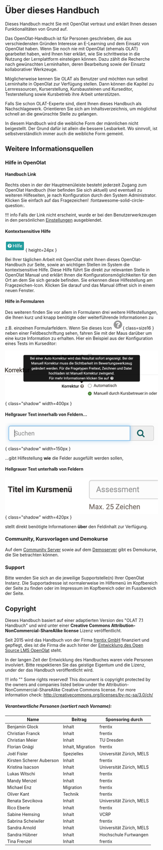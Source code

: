 # Über dieses Handbuch

Dieses Handbuch macht Sie mit OpenOlat vertraut und erklärt Ihnen dessen Funktionalitäten von Grund auf.

Das OpenOlat-Handbuch ist für Personen geschrieben, die aus verschiedensten Gründen Interesse an E-Learning und dem Einsatz von OpenOlat haben. Wenn Sie noch nie mit OpenOlat (ehemals OLAT) gearbeitet haben, wird Ihnen hier erklärt, wie Sie schrittweise in die Nutzung der Lernplattform einsteigen können. Dazu zählt die Recherche nach gewünschten Lerninhalten, deren Bearbeitung sowie der Einsatz kollaborativer Werkzeuge.

Möglicherweise kennen Sie OLAT als Benutzer und möchten nun selbst Lerninhalte in OpenOlat zur Verfügung stellen. Dann können die Kapitel zu Lernressourcen, Kurserstellung, Kursbausteinen und Kurseditor, Testerstellung sowie Kursbetrieb ihre Arbeit unterstützen.

Falls Sie schon OLAT-Experte sind, dient Ihnen dieses Handbuch als Nachschlagewerk. Orientieren Sie sich am Inhaltsverzeichnis, um möglichst schnell an die gewünschte Stelle zu gelangen.

In diesem Handbuch wird die weibliche Form der männlichen nicht beigestellt. Der Grund dafür ist allein die bessere Lesbarkeit. Wo sinnvoll, ist selbstverständlich immer auch die weibliche Form gemeint.



## Weitere Informationsquellen

### Hilfe in OpenOlat

#### Handbuch Link

Rechts oben in der der Hauptmenüleiste besteht jederzeit Zugang zum OpenOlat
Handbuch (hier befinden Sie sich aktuell) und eventuell zu weiteren
Hilfeseiten, je nach Konfiguration durch den System Administrator.  Klicken
Sie einfach auf das Fragezeichen! :fontawesome-solid-circle-question:.

!!! info
	Falls der Link nicht erscheint, wurde er bei den Benutzerwerkzeugen in den
	persönlichen [Einstellungen](../personal_menu/Configuration.de.md) ausgeblendet.

#### Kontextsensitive Hilfe

![](assets/Hilfe.png){ height=24px }

Bei Ihrer täglichen Arbeit mit OpenOlat steht Ihnen dieses OpenOlat-Handbuch
zur Seite, sowie an wichtigen Stellen im System die  kontextsensitive Hilfe.
Diese Hilfe führt Sie direkt zur relevanten Stelle in OpenOlat Manual und
erklärt Ihnen die Konfigurationsmöglichkeiten für den Ort an dem Sie sich
gerade befinden. Sie erkennen diese Hilfestellung am Fragezeichen-Icon.
Klicken Sie darauf und das Manual öffnet sich in einem neuen Fenster.


#### Hilfe in Formularen

Des weiteren finden Sie vor allem in Formularen drei weitere Hilfestellungen,
die Ihnen kurz und knapp benötigte oder weiterführende Informationen zu z.B.
einzelnen Formularfeldern. Wenn Sie dieses Icon
![](assets/hover_help.png){ class=size16 }
neben einer Feldbeschriftung sehen, fahren Sie mit der Maus darüber um eine
kurze Information zu erhalten. Hier ein Beispiel aus der Konfiguration eines
Tests im Kurseditor:

![](assets/example_questionmark.de.png){ class="shadow" width=400px }


#### Hellgrauer Text innerhalb von Feldern...

![](assets/help_gui_demo.de.png){ class="shadow" width=150px }

...gibt Hilfestellung **wie** die Felder ausgefüllt werden sollen,


#### Hellgrauer Text unterhalb von Feldern 

![](assets/help_gui_demo1.de.png){ class="shadow" width=420px }

stellt direkt benötigte Informationen **über** den Feldinhalt zur Verfügung.


### Community, Kursvorlagen und Demokurse

Auf dem [Community Server](https://community.openolat.org) sowie auf dem [Demoserver](https://learn.olat.com "Demoserver") gibt es Demokurse,
die Sie betrachten können.

### Support

Bitte wenden Sie sich an die jeweilige Supportstelle(n) Ihrer OpenOlat
Instanz. Die Supportadresse ist normalerweise im Hilfemenü im Kopfbereich der Seite zu finden oder im Impressum im Kopfbereich oder im Fussbereich der Seite. 


## Copyright

Dieses Handbuch basiert auf einer adaptierten Version des "OLAT 7.1 Handbuch" und wird unter einer 
**Creative Commons Attribution-NonCommercial-ShareAlike license** Lizenz veröffentlicht.

Seit 2015 wird das Handbuch von der Firma [frentix GmbH](https://www.frentix.com/) finanziert und gepflegt, dies
ist die Firma die auch hinter der [Entwicklung des Open Source LMS OpenOlat](https://www.openolat.org) steht.  

In der langen Zeit der Entwicklung des Handbuches waren viele Personen involviert. Bitte respektieren Sie 
das geistige Eigentum und die Lizenz, under der das Handbuch veröffentlicht wird. 

!!! info ""
	Some rights reserved! This document is copyright protected by the owners and companies listed below under the Attribution-NonCommercial-ShareAlike Creative Commons license. For more information check:
	<http://creativecommons.org/licenses/by-nc-sa/3.0/ch/>

##### Verantwortliche Personen (sortiert nach Vorname):

| Name | Beitrag | Sponsoring durch |
| ---- | ------------ | ----------- |
| Benjamin Glock | Inhalt | frentix |
| Christian Franck | Inhalt | frentix |
| Christian Meier | Inhalt | TU Dresden |
| Florian Gnägi | Inhalt, Migration | frentix |
| Joël Fisler | Spezielles | Universität Zürich, MELS |
| Kirsten Scherer Auberson | Inhalt | frentix |
| Kristina Isacson | Inhalt | Universität Zürich, MELS  |
| Lukas Witschi | Inhalt | frentix |
| Mandy Menzel | Inhalt | frentix |
| Michael Enz | Migration | frentix |
| Oliver Kant | Technik | frentix |
| Renata Sevcikova | Inhalt | Universität Zürich, MELS |
| Rico Eberle | Inhalt | frentix |
| Sabine Hemsing | Inhalt | VCRP |
| Sabrina Scheiwiler | Inhalt | frentix |
| Sandra Arnold | Inhalt | Universität Zürich, MELS |
| Sandra Hübner | Inhalt | Hochschule Furtwangen |
| Tina Frenzel | Inhalt | frentix |

